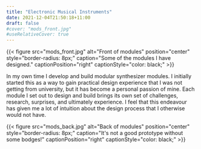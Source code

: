 ```yaml
---
title: "Electronic Musical Instruments"
date: 2021-12-04T21:50:18+11:00
draft: false
#cover: "mods_front.jpg"
#useRelativeCover: true
---
```


{{< figure src="mods_front.jpg" alt="Front of modules" position="center" style="border-radius: 8px;" caption="Some of the modules I have designed." captionPosition="right" captionStyle="color: black;" >}}

In my own time I develop and build modular synthesizer modules. I initially started this as a way to gain practical design experience that I was not getting from university, but it has become a personal passion of mine. Each module I set out to design and build brings its own set of challenges, research, surprises, and ultimately experience. I feel that this endeavour has given me a lot of intuition about the design process that I otherwise would not have.

{{< figure src="mods_back.jpg" alt="Back of modules" position="center" style="border-radius: 8px;" caption="It's not a good prototype without some bodges!" captionPosition="right" captionStyle="color: black;" >}}
